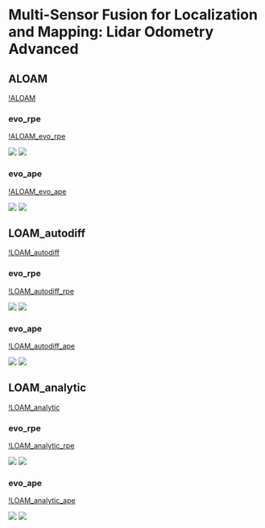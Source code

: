 # Multi-Sensor Fusion for Localization and Mapping: Lidar Odometry Advanced

## ALOAM 

[!ALOAM](https://github.com/kangqi-ni/sensor_fusion_for_localization_learning/blob/master/assignments/03-lidar-odometry-advanced/docs/aloam.png)

### evo_rpe

[!ALOAM_evo_rpe](https://github.com/kangqi-ni/sensor_fusion_for_localization_learning/blob/master/assignments/03-lidar-odometry-advanced/docs/aloam_rpe.png)

<img src="https://github.com/kangqi-ni/sensor_fusion_for_localization_learning/blob/master/assignments/03-lidar-odometry-advanced/docs/aloam_rpe_raw.png">

<img src="https://github.com/kangqi-ni/sensor_fusion_for_localization_learning/blob/master/assignments/03-lidar-odometry-advanced/docs/aloam_rpe_map.png">

### evo_ape

[!ALOAM_evo_ape](https://github.com/kangqi-ni/sensor_fusion_for_localization_learning/blob/master/assignments/03-lidar-odometry-advanced/docs/aloam_ape.png)

<img src="https://github.com/kangqi-ni/sensor_fusion_for_localization_learning/blob/master/assignments/03-lidar-odometry-advanced/docs/aloam_ape_raw.png">

<img src="https://github.com/kangqi-ni/sensor_fusion_for_localization_learning/blob/master/assignments/03-lidar-odometry-advanced/docs/aloam_ape_map.png">

## LOAM_autodiff

[!LOAM_autodiff](https://github.com/kangqi-ni/sensor_fusion_for_localization_learning/blob/master/assignments/03-lidar-odometry-advanced/docs/loam_autodiff.png)

### evo_rpe

[!LOAM_autodiff_rpe](https://github.com/kangqi-ni/sensor_fusion_for_localization_learning/blob/master/assignments/03-lidar-odometry-advanced/docs/loam_autodiff_rpe.png)

<img src="https://github.com/kangqi-ni/sensor_fusion_for_localization_learning/blob/master/assignments/03-lidar-odometry-advanced/docs/loam_autodiff_rpe_raw.png">

<img src="https://github.com/kangqi-ni/sensor_fusion_for_localization_learning/blob/master/assignments/03-lidar-odometry-advanced/docs/loam_autodiff_rpe_map.png">

### evo_ape

[!LOAM_autodiff_ape](https://github.com/kangqi-ni/sensor_fusion_for_localization_learning/blob/master/assignments/03-lidar-odometry-advanced/docs/loam_autodiff_ape.png)

<img src="https://github.com/kangqi-ni/sensor_fusion_for_localization_learning/blob/master/assignments/03-lidar-odometry-advanced/docs/loam_autodiff_ape_raw.png">

<img src="https://github.com/kangqi-ni/sensor_fusion_for_localization_learning/blob/master/assignments/03-lidar-odometry-advanced/docs/loam_autodiff_ape_map.png">

## LOAM_analytic

[!LOAM_analytic](https://github.com/kangqi-ni/sensor_fusion_for_localization_learning/blob/master/assignments/03-lidar-odometry-advanced/docs/loam_analytic.png)

### evo_rpe

[!LOAM_analytic_rpe](https://github.com/kangqi-ni/sensor_fusion_for_localization_learning/blob/master/assignments/03-lidar-odometry-advanced/docs/loam_analytic_rpe.png)

<img src="https://github.com/kangqi-ni/sensor_fusion_for_localization_learning/blob/master/assignments/03-lidar-odometry-advanced/docs/loam_analytic_rpe_raw.png">

<img src="https://github.com/kangqi-ni/sensor_fusion_for_localization_learning/blob/master/assignments/03-lidar-odometry-advanced/docs/loam_analytic_rpe_map.png">

### evo_ape

[!LOAM_analytic_ape](https://github.com/kangqi-ni/sensor_fusion_for_localization_learning/blob/master/assignments/03-lidar-odometry-advanced/docs/loam_analytic_ape.png)

<img src="https://github.com/kangqi-ni/sensor_fusion_for_localization_learning/blob/master/assignments/03-lidar-odometry-advanced/docs/loam_autodiff_ape_raw.png">

<img src="https://github.com/kangqi-ni/sensor_fusion_for_localization_learning/blob/master/assignments/03-lidar-odometry-advanced/docs/loam_autodiff_ape_map.png">
